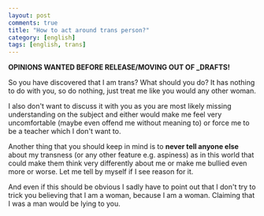 ```yaml
---
layout: post
comments: true
title: "How to act around trans person?"
category: [english]
tags: [english, trans]
---
```


**OPINIONS WANTED BEFORE RELEASE/MOVING OUT OF _DRAFTS!**

So you have discovered that I am trans? What should you do? It has nothing
to do with you, so do nothing, just treat me like you would any other
woman.

I also don't want to discuss it with you as you are most likely missing
understanding on the subject and either would make me feel very
uncomfortable (maybe even offend me without meaning to) or force me to
be a teacher which I don't want to.

Another thing that you should keep in mind is to **never tell anyone else**
about my transness (or any other feature e.g. aspiness) as in this world
that could make them think very differently about me or make me bullied
even more or worse. Let me tell by myself if I see reason for it.

And even if this should be obvious I sadly have to point out that I don't
try to trick you believing that I am a woman, because I am a woman.
Claiming that I was a man would be lying to you.

